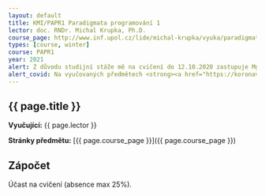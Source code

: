 ```yaml
---
layout: default
title: KMI/PAPR1 Paradigmata programování 1
lector: doc. RNDr. Michal Krupka, Ph.D.
course_page: http://www.inf.upol.cz/lide/michal-krupka/vyuka/paradigmata-programovani-1
types: [course, winter]
course: PAPR1
year: 2021
alert: Z důvodu studijní stáže mě na cvičení do 12.10.2020 zastupuje Mgr. David Kočíř.
alert_covid: Na vyučovaných předmětech <strong><a href="https://koronavirus.mzcr.cz/aktualni-opatreni/">dodržujte vládní nařízení týkající se COVID-19</a></strong>. V případě <strong>jakýchkoli příznaků se neúčastněte prezenční výuky mých předmětů a <a href="/">kontaktujte mě</a></strong> pro více informací k distanční výuce.
---
```


## {{ page.title }}
**Vyučující:** {{ page.lector }}

**Stránky předmětu:** [{{ page.course_page }}]({{ page.course_page }})

## Zápočet
Účast na cvičení (absence max 25%).
